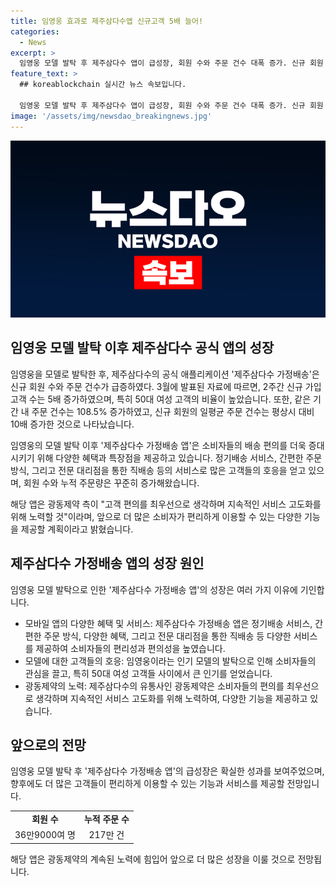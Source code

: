 ```yaml
---
title: 임영웅 효과로 제주삼다수앱 신규고객 5배 늘어!
categories:
  - News
excerpt: >
  임영웅 모델 발탁 후 제주삼다수 앱이 급성장, 회원 수와 주문 건수 대폭 증가. 신규 회원 수는 5배 증가하고, 주문 건수는 108.5% 증가. 50대 여성 고객이 많았으며, 신규 회원의 일평균 주문 건수는 10배로 급증. '제주삼다수 가정배송 앱'은 편의성과 다양한 혜택으로 호응 받아 회원 수 36만9000명, 누적 주문 수 217만 건 돌파. 광동제약은 더 많은 고객이 쉽고 편리하게 이용할 수 있도록 앱을 향후도 고도화할 것이라 밝혔다.
feature_text: >
  ## koreablockchain 실시간 뉴스 속보입니다.

  임영웅 모델 발탁 후 제주삼다수 앱이 급성장, 회원 수와 주문 건수 대폭 증가. 신규 회원 수는 5배 증가하고, 주문 건수는 108.5% 증가. 50대 여성 고객이 많았으며, 신규 회원의 일평균 주문 건수는 10배로 급증. '제주삼다수 가정배송 앱'은 편의성과 다양한 혜택으로 호응 받아 회원 수 36만9000명, 누적 주문 수 217만 건 돌파. 광동제약은 더 많은 고객이 쉽고 편리하게 이용할 수 있도록 앱을 향후도 고도화할 것이라 밝혔다.
image: '/assets/img/newsdao_breakingnews.jpg'
---
```


<p><img src="/assets/img/newsdao_breakingnews.jpg" alt="koreablockchain 속보" /></p>

<h2 data-ke-size="size26">임영웅 모델 발탁 이후 제주삼다수 공식 앱의 성장</h2>

<p>임영웅을 모델로 발탁한 후, 제주삼다수의 공식 애플리케이션 '제주삼다수 가정배송'은 신규 회원 수와 주문 건수가 급증하였다. 3월에 발표된 자료에 따르면, 2주간 신규 가입 고객 수는 5배 증가하였으며, 특히 50대 여성 고객의 비율이 높았습니다. 또한, 같은 기간 내 주문 건수는 108.5% 증가하였고, 신규 회원의 일평균 주문 건수는 평상시 대비 10배 증가한 것으로 나타났습니다.</p>

<p>임영웅의 모델 발탁 이후 '제주삼다수 가정배송 앱'은 소비자들의 배송 편의를 더욱 증대시키기 위해 다양한 혜택과 특장점을 제공하고 있습니다. 정기배송 서비스, 간편한 주문 방식, 그리고 전문 대리점을 통한 직배송 등의 서비스로 많은 고객들의 호응을 얻고 있으며, 회원 수와 누적 주문량은 꾸준히 증가해왔습니다. </p>

<p>해당 앱은 광동제약 측이 "고객 편의를 최우선으로 생각하며 지속적인 서비스 고도화를 위해 노력할 것"이라며, 앞으로 더 많은 소비자가 편리하게 이용할 수 있는 다양한 기능을 제공할 계획이라고 밝혔습니다.</p>

<h2 data-ke-size="size26">제주삼다수 가정배송 앱의 성장 원인</h2>

<p data-ke-size="size16">임영웅 모델 발탁으로 인한 '제주삼다수 가정배송 앱'의 성장은 여러 가지 이유에 기인합니다.</p>

<ul>
    <li>모바일 앱의 다양한 혜택 및 서비스: 제주삼다수 가정배송 앱은 정기배송 서비스, 간편한 주문 방식, 다양한 혜택, 그리고 전문 대리점을 통한 직배송 등 다양한 서비스를 제공하여 소비자들의 편리성과 편의성을 높였습니다.</li>
    <li>모델에 대한 고객들의 호응: 임영웅이라는 인기 모델의 발탁으로 인해 소비자들의 관심을 끌고, 특히 50대 여성 고객들 사이에서 큰 인기를 얻었습니다.</li>
    <li>광동제약의 노력: 제주삼다수의 유통사인 광동제약은 소비자들의 편의를 최우선으로 생각하며 지속적인 서비스 고도화를 위해 노력하여, 다양한 기능을 제공하고 있습니다.</li>
</ul>

<h2 data-ke-size="size26">앞으로의 전망</h2>

<p data-ke-size="size16">임영웅 모델 발탁 후 '제주삼다수 가정배송 앱'의 급성장은 확실한 성과를 보여주었으며, 향후에도 더 많은 고객들이 편리하게 이용할 수 있는 기능과 서비스를 제공할 전망입니다.</p>

<table>
    <tbody>
        <tr>
            <td style="text-align: center; height: 17px;"><b>회원 수</b></td>
            <td style="text-align: center; height: 17px;"><b>누적 주문 수</b></td>
        </tr>
        <tr>
            <td style="text-align: center; height: 17px;">36만9000여 명</td>
            <td style="text-align: center; height: 17px;">217만 건</td>
        </tr>
    </tbody>
</table>

<p>해당 앱은 광동제약의 계속된 노력에 힘입어 앞으로 더 많은 성장을 이룰 것으로 전망됩니다.</p>


